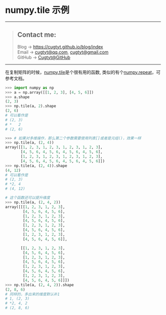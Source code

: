 # numpy.tile 示例

---
> ## Contact me:
> Blog -> <https://cugtyt.github.io/blog/index>  
> Email -> <cugtyt@qq.com>, <cugtyt@gmail.com>  
> GitHub -> [Cugtyt@GitHub](https://github.com/Cugtyt)

---

在复制矩阵的时候，[numpy.tile](https://docs.scipy.org/doc/numpy/reference/generated/numpy.tile.html#numpy.tile)是个很有用的函数, 类似的有个[numpy.repeat](https://docs.scipy.org/doc/numpy/reference/generated/numpy.repeat.html)，可参考文档。

``` python
>>> import numpy as np
>>> a = np.array([[1, 2, 3], [4, 5, 6]])
>>> a.shape
(2, 3)
>>> np.tile(a, 2).shape
(2, 6)
# 可以看作是
# (2, 3)
# *   2
# (2, 6)

>>> # 如果对多维操作，那么第二个参数需要使用列表[]或者是元组()，效果一样
>>> np.tile(a, (2, 4))
array([[1, 2, 3, 1, 2, 3, 1, 2, 3, 1, 2, 3],
       [4, 5, 6, 4, 5, 6, 4, 5, 6, 4, 5, 6],
       [1, 2, 3, 1, 2, 3, 1, 2, 3, 1, 2, 3],
       [4, 5, 6, 4, 5, 6, 4, 5, 6, 4, 5, 6]])
>>> np.tile(a, (2, 4)).shape
(4, 12)
# 可以看作是
# (2, 3)
# *2, 4
# (4, 12)

# 这个函数还可以提升维度
>>> np.tile(a, (2, 4, 2))
array([[[1, 2, 3, 1, 2, 3],
        [4, 5, 6, 4, 5, 6],
        [1, 2, 3, 1, 2, 3],
        [4, 5, 6, 4, 5, 6],
        [1, 2, 3, 1, 2, 3],
        [4, 5, 6, 4, 5, 6],
        [1, 2, 3, 1, 2, 3],
        [4, 5, 6, 4, 5, 6]],

       [[1, 2, 3, 1, 2, 3],
        [4, 5, 6, 4, 5, 6],
        [1, 2, 3, 1, 2, 3],
        [4, 5, 6, 4, 5, 6],
        [1, 2, 3, 1, 2, 3],
        [4, 5, 6, 4, 5, 6],
        [1, 2, 3, 1, 2, 3],
        [4, 5, 6, 4, 5, 6]]])
>>> np.tile(a, (2, 4, 2)).shape
(2, 8, 6)
# 同样的，多出来的维度默认补1
# 1, (2, 3)
# *2, 4, 2
# (2, 8, 6)
```